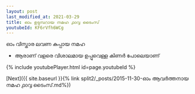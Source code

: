 ```yaml
---
layout: post
last_modified_at: 2021-03-29
title: ഓം ഉടുമ്പറായ നമഹ ൧൦൮ ടൈംസ്
youtubeId: KF6rVfh6WCg
---
```

 
 
 ഓം വിസ്താര ലവണ കുപ്പായ നമഹ 
 
 -  ആരാണ് വളരെ വിശാലമായ ഉപ്പുവെള്ള കിണർ പോലെയാണ് 
 
  
 
  
 
 
 
 
 
 


{% include youtubePlayer.html id=page.youtubeId %}
 
[Next]({{ site.baseurl }}{% link  split2/_posts/2015-11-30-ഓം ആവർത്തനായ നമഹ ൧൦൮ ടൈംസ്.md%})
 
